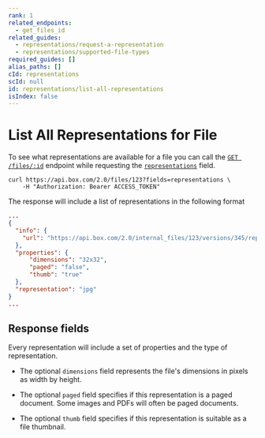 ```yaml
---
rank: 1
related_endpoints:
  - get_files_id
related_guides:
  - representations/request-a-representation
  - representations/supported-file-types
required_guides: []
alias_paths: []
cId: representations
scId: null
id: representations/list-all-representations
isIndex: false
---
```

# List All Representations for File

To see what representations are available for a file you can call the [`GET /files/:id`][get_files_id] endpoint while requesting the [`representations`][file_representations] field.

```curl
curl https://api.box.com/2.0/files/123?fields=representations \
    -H "Authorization: Bearer ACCESS_TOKEN"
```

The response will include a list of representations in the following format

<!-- markdownlint-disable line-length -->

```json
...
{
  "info": {
    "url": "https://api.box.com/2.0/internal_files/123/versions/345/representations/jpg_thumb_32x32"
  },
  "properties": {
      "dimensions": "32x32",
      "paged": "false",
      "thumb": "true"
  },
  "representation": "jpg"
}
...
```

<!-- markdownlint-enable line-length -->

## Response fields

Every representation will include a set of properties and the type of representation.

* The optional `dimensions` field represents the file's dimensions in pixels as width by height.

* The optional `paged` field specifies if this representation is a paged document. Some images and PDFs will often be paged documents.

* The optional `thumb` field specifies if this representation is suitable as a file thumbnail.

[get_files_id]: endpoint://get-files-id

[file_representations]: resource://file#param-representations
